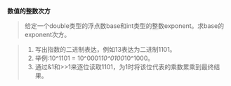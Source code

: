 **数值的整数次方**


> 给定一个double类型的浮点数base和int类型的整数exponent。求base的exponent次方。

> 1. 写出指数的二进制表达，例如13表达为二进制1101。
> 2. 举例:10^1101 = 10^0001*10^0100*10^1000。
> 3. 通过&1和>>1来逐位读取1101，为1时将该位代表的乘数累乘到最终结果。
